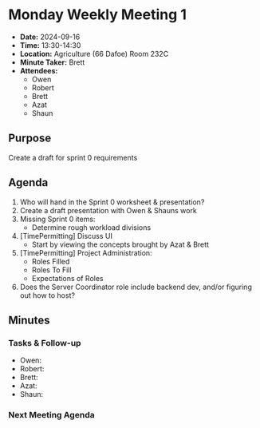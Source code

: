 
# Monday Weekly Meeting 1
- **Date:** 2024-09-16
- **Time:** 13:30-14:30
- **Location:** Agriculture (66 Dafoe) Room 232C 
- **Minute Taker:** Brett
- **Attendees:**
  - Owen
  - Robert
  - Brett
  - Azat
  - Shaun

## Purpose
Create a draft for sprint 0 requirements

## Agenda
1. Who will hand in the Sprint 0 worksheet & presentation?
2. Create a draft presentation with Owen & Shauns work
3. Missing Sprint 0 items:
   - Determine rough workload divisions
4. [TimePermitting] Discuss UI
   - Start by viewing the concepts brought by Azat & Brett
5. [TimePermitting] Project Administration:
   - Roles Filled
   - Roles To Fill
   - Expectations of Roles
6.  Does the Server Coordinator role include backend dev, and/or figuring out how to host?

## Minutes

### Tasks & Follow-up
- Owen:
- Robert:
- Brett:
- Azat:
- Shaun:

### Next Meeting Agenda

